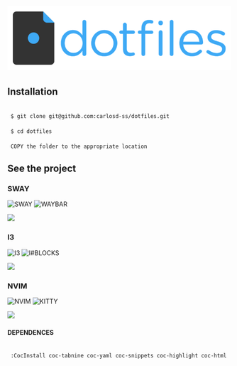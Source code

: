 # <img src="https://github.com/carlosd-ss/dotfiles/blob/master/.github/a.png" widht="200">

## Installation


```zsh

 $ git clone git@github.com:carlosd-ss/dotfiles.git

 $ cd dotfiles
 
 COPY the folder to the appropriate location
```

## See the project

### SWAY
![SWAY](https://img.shields.io/badge/WM-SWAY-%2368751C?style=for-the-badge&labelColor=%23444444)
![WAYBAR](https://img.shields.io/badge/BAR-WAYBAR-%2368751C?style=for-the-badge&labelColor=%23444444)

<img src="https://github.com/carlosdss22/dotfiles/blob/master/.github/sway.png" height="500" widht="100">


### I3
![I3](https://img.shields.io/badge/WM-I3-%2320444D?style=for-the-badge&labelColor=%23444444)
![I#BLOCKS](https://img.shields.io/badge/BAR-I3BLOCKS-%2320444D?style=for-the-badge&labelColor=%23444444)

<img src="https://github.com/carlosdss22/dotfiles/blob/master/.github/i3.png" height="500" widht="100">




### NVIM
![NVIM](https://img.shields.io/badge/NEOVIM-%2357A143?style=for-the-badge&logo=Neovim&labelColor=%23444444)
![KITTY](https://img.shields.io/badge/TERMINAL-KITTY-%23784421?style=for-the-badge&labelColor=%23444444)

<img src="https://github.com/carlosdss22/dotfiles/blob/master/.github/neovim-logo-shadow.png" height="100" widht="100">


#### DEPENDENCES

```zsh

 :CocInstall coc-tabnine coc-yaml coc-snippets coc-highlight coc-html  coc-tsserver coc-css coc-vetur coc-json coc-pairs  coc-go coc-phpls coc-sql coc-fzf-preview coc-eslint coc-tslint-plugin
```
